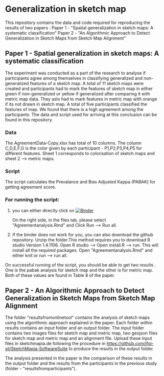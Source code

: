 # Generalization in sketch map

This repository contains the data and code required for reproducing the results of two papers :
Paper 1 - "Spatial generalization in sketch maps: A systematic classification" 
Paper 2 - "An Algorithmic Approach to Detect Generalization in Sketch Maps from Sketch Map Alignment"

## Paper 1 - Spatial generalization in sketch maps: A systematic classification

The experiment was conducted as a part of the research to analyse if participants agree among themselves in classifying generalized and non-generalized features of a sketch map. A total of 11 sketch maps were created and participants had to mark the features of sketch map in either green if non-generalized or yellow if generalized after comparing it with metric map data. They aslo had to mark features in metric map with orange if its not drawn in sketch map. A total of five participants classified the features of map. We found that there is a high agreement among the participants. The data and script used for arriving at this conclusion  can be found in this repository.

### Data

The AgreementData-Copy.xlsx has total of 10 columns. The column C,D,E,F,G is the color given by each participant - P1,P2,P3,P4,P5 for different features. Sheet 1 corresponds to colorisation of sketch maps and sheet 2 --> metric maps.

### Script

The script calculates the Prevalance and Bias Adjusted Kappa (PABAK) for getting agreement score. 
### For running the script:

1. you can either directly click on [![Binder](https://mybinder.org/badge_logo.svg)](https://mybinder.org/v2/gh/CharuManivannan/Generalization---an-issue-in-Sketch-map-alignment/HEAD?urlpath=rstudio)

    On the right side, in the files tab, please select "Agreementanalysis.Rmd" and Click Run --> Run all.

2. If the binder does not work for you, you can also download the github repository. Unzip the folder.This method requires you to download R studio Version 1.4.1106. Open R studio --> Open install.R --> run. This will install all the required packages. Open "Agreementanalysis.Rmd" and either knit or run --> run all.

 On successful running of the script, you should be able to get two results . One is the pabak analysis for sketch map and the other is for metric map. Both of these values are found in Table 8 of the paper.

## Paper 2 - An Algorithmic Approach to Detect Generalization in Sketch Maps from Sketch Map Alignment

The folder "resultsfromonlinetool" contains the analysis of sketch maps using the algorithmic approach explained in the paper. Each folder within results contains an input folder and an output folder. The input folder contains two images files for sketch map and metric map, two geojson files for sketch map and metric map and an alignment file. Upload these input files in sketchmapia.de following the procedure in https://github.com/ifgi-sil/SketchMapia-SoftwareSuite to produce the results in the output folder.

The analysis presented in the paper is the comparison of these results in the output folder and the results from the participants in the previous study (folder - "resultsfromparticipants").

  




 
